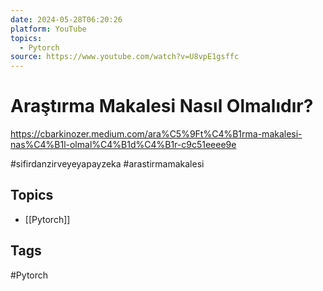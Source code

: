 ```yaml
---
date: 2024-05-28T06:20:26
platform: YouTube
topics:
  - Pytorch
source: https://www.youtube.com/watch?v=U8vpE1gsffc
---
```

# Araştırma Makalesi Nasıl Olmalıdır?

https://cbarkinozer.medium.com/ara%C5%9Ft%C4%B1rma-makalesi-nas%C4%B1l-olmal%C4%B1d%C4%B1r-c9c51eeee9e

#sifirdanzirveyeyapayzeka #arastirmamakalesi

## Topics
- [[Pytorch]]

## Tags
#Pytorch